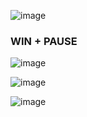 ![image](https://github.com/winofsql/subject-windows11/assets/1501327/c38b81f0-8cd1-49ef-96f2-dbde59d5d0ae)

### WIN + PAUSE
![image](https://github.com/winofsql/subject-windows11/assets/1501327/c5f8732a-ff3e-42e6-bdd6-2a66755d42f3)

![image](https://github.com/winofsql/subject-windows11/assets/1501327/f30a38de-517f-49e7-949c-737396ab9288)


![image](https://github.com/winofsql/subject-windows11/assets/1501327/8cc9abb8-af85-414a-a07f-5916a612f18e)
